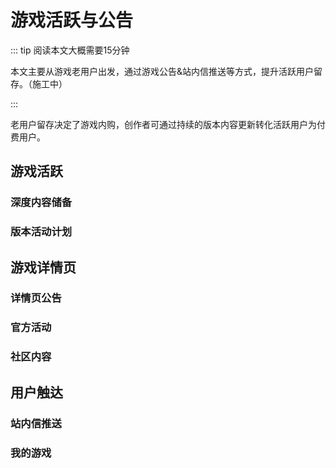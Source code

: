 # 游戏活跃与公告

::: tip 阅读本文大概需要15分钟

本文主要从游戏老用户出发，通过游戏公告&站内信推送等方式，提升活跃用户留存。（施工中）

::: 

老用户留存决定了游戏内购，创作者可通过持续的版本内容更新转化活跃用户为付费用户。

## 游戏活跃

### 深度内容储备

### 版本活动计划

## 游戏详情页

### 详情页公告

### 官方活动

### 社区内容

## 用户触达

### 站内信推送

### 我的游戏
